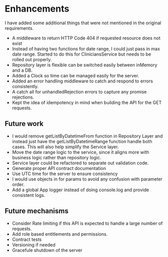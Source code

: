 # Enhancements

I have added some additional things that were not mentioned in the original requirements.

* A middleware to return HTTP Code 404 if requested resource does not exist 
* Instead of having two functions for date range, I could just pass in max date range. Started to do this for CliniciansService but needs to be rolled out properly.
* Repository layer is flexible can be switched easily between inMemory and a DB.
* Added a Clock so time can be managed easily for the server.
* Added an error handling middleware to catch and respond to errors consistently.
* A catch all for unhandledRejection errors to capture any promise rejections.
* Kept the idea of idempotency in mind when building the API for the GET requests.








## Future work
* I would remove getListByDatetimeFrom function in Repository Layer and instead just have the getListByDatetimeRange function handle both cases. This will also help simplify the Service layer.
* Move the date range logic to the service, since it aligns more with business logic rather than repository logic.
* Service layer could be refactored to separate out validation code.
* Generate proper API contract documentation
* Use UTC time for the server to ensure consistency
* I would use objects in for params to avoid any confusion with parameter order.
* Add a global App logger instead of doing console.log and provide consistent logs.

## Future mechanisms
* Consider Rate limiting if this API is expected to handle a large number of requests.
* Add role based entitlements and permissions.
* Contract tests
* Versioning if needed
* Gracefule shutdown of the server
